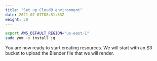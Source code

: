 ```yaml
---
title: "Set up Cloud9 environment"
date: 2021-07-07T08:51:33Z
weight: 30
---
```


```bash
export AWS_DEFAULT_REGION="us-east-1"
sudo yum -y install jq
```

You are now ready to start creating resources. We will start with an S3 bucket to upload the Blender file that we will render.
